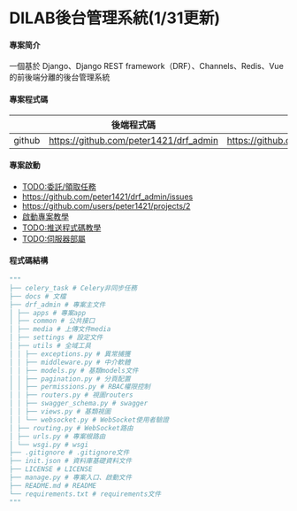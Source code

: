 # DILAB後台管理系統(1/31更新)

#### 專案简介
一個基於 Django、Django REST framework（DRF）、Channels、Redis、Vue的前後端分離的後台管理系統


#### 專案程式碼
|     |   後端程式碼  |   前端程式碼   |
|---  |--- | --- |
|  github   |  https://github.com/peter1421/drf_admin   |  https://github.com/peter1421/fe_admin   |

#### 專案啟動
* [TODO:委託/領取任務]()
* https://github.com/peter1421/drf_admin/issues
* https://github.com/users/peter1421/projects/2
* [啟動專案教學](https://github.com/peter1421/drf_admin/blob/master/doc/run_drf.md)
* [TODO:推送程式碼教學]()
* [TODO:伺服器部屬]()

#### 程式碼結構
```python
"""
├── celery_task # Celery非同步任務
├── docs # 文檔
├── drf_admin # 專案主文件
│ ├── apps # 專案app
│ ├── common # 公共接口
│ ├── media # 上傳文件media
│ ├── settings # 設定文件
│ ├── utils # 全域工具
│ │ ├── exceptions.py # 異常捕獲
│ │ ├── middleware.py # 中介軟體
│ │ ├── models.py # 基類models文件
│ │ ├── pagination.py # 分頁配置
│ │ ├── permissions.py # RBAC權限控制
│ │ ├── routers.py # 視圖routers
│ │ ├── swagger_schema.py # swagger
│ │ ├── views.py # 基類視圖
│ │ └── websocket.py # WebSocket使用者驗證
│ ├── routing.py # WebSocket路由
│ ├── urls.py # 專案根路由
│ └── wsgi.py # wsgi
├── .gitignore # .gitignore文件
├── init.json # 資料庫基礎資料文件
├── LICENSE # LICENSE
├── manage.py # 專案入口、啟動文件
├── README.md # README
└── requirements.txt # requirements文件
"""
```